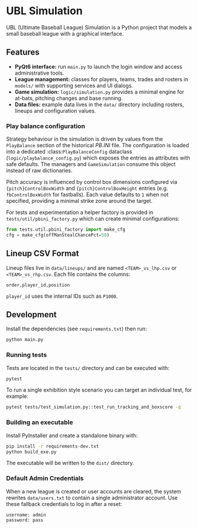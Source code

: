 # UBL Simulation

UBL (Ultimate Baseball League) Simulation is a Python project that models a small baseball league with a graphical interface.

## Features
- **PyQt6 interface:** run `main.py` to launch the login window and access administrative tools.
- **League management:** classes for players, teams, trades and rosters in `models/` with supporting services and UI dialogs.
- **Game simulation:** `logic/simulation.py` provides a minimal engine for at-bats, pitching changes and base running.
- **Data files:** example data lives in the `data/` directory including rosters, lineups and configuration values.

### Play balance configuration

Strategy behaviour in the simulation is driven by values from the
`PlayBalance` section of the historical *PB.INI* file.  The configuration is
loaded into a dedicated :class:`PlayBalanceConfig` dataclass
(`logic/playbalance_config.py`) which exposes the entries as attributes with
safe defaults.  The managers and `GameSimulation` consume this object instead
of raw dictionaries.

Pitch accuracy is influenced by control box dimensions configured via
``{pitch}ControlBoxWidth`` and ``{pitch}ControlBoxHeight`` entries (e.g.
``fbControlBoxWidth`` for fastballs).  Each value defaults to ``1`` when not
specified, providing a minimal strike zone around the target.

For tests and experimentation a helper factory is provided in
`tests/util/pbini_factory.py` which can create minimal configurations:

```python
from tests.util.pbini_factory import make_cfg
cfg = make_cfg(offManStealChancePct=50)
```

## Lineup CSV Format
Lineup files live in `data/lineups/` and are named `<TEAM>_vs_lhp.csv` or `<TEAM>_vs_rhp.csv`.
Each file contains the columns:

```csv
order,player_id,position
```

`player_id` uses the internal IDs such as `P1000`.

## Development
Install the dependencies (see `requirements.txt`) then run:

```bash
python main.py
```


### Running tests
Tests are located in the `tests/` directory and can be executed with:

```bash
pytest
```

To run a single exhibition style scenario you can target an individual test,
for example:

```bash
pytest tests/test_simulation.py::test_run_tracking_and_boxscore -q
```

### Building an executable
Install PyInstaller and create a standalone binary with:

```bash
pip install -r requirements-dev.txt
python build_exe.py
```

The executable will be written to the `dist/` directory.

### Default Admin Credentials
When a new league is created or user accounts are cleared, the system rewrites
`data/users.txt` to contain a single administrator account. Use these fallback
credentials to log in after a reset:

```
username: admin
password: pass
```

